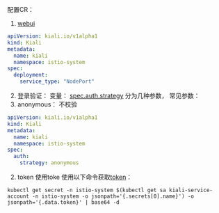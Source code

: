 配置CR：

1. [webui](https://kiali.io/docs/installation/installation-guide/accessing-kiali/#accessing-kiali-through-a-loadbalancer-or-a-nodeport)

```yaml
apiVersion: kiali.io/v1alpha1
kind: Kiali
metadata:
  name: kiali
  namespace: istio-system
spec:
  deployment:
    service_type: "NodePort"
```

2. 登录验证：
   变量： [spec.auth.strategy](https://kiali.io/docs/configuration/kialis.kiali.io/#.spec.auth.strategy)
   分为几种参数， 常见参数：
1. anonymous： 不校验

```yaml
apiVersion: kiali.io/v1alpha1
kind: Kiali
metadata:
  name: kiali
  namespace: istio-system
spec:
  auth:
    strategy: anonymous
```

2. token 使用toke
   使用以下命令获取[token](https://kiali.io/docs/installation/installation-guide/example-install/#access-the-kiali-server-ui)：

```shell
kubectl get secret -n istio-system $(kubectl get sa kiali-service-account -n istio-system -o jsonpath='{.secrets[0].name}') -o jsonpath='{.data.token}' | base64 -d
```

